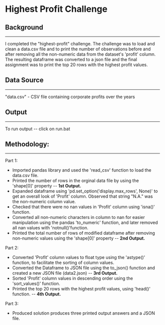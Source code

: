 # Highest Profit Challenge

## Background
___

I completed the "highest-profit" challenge. The challenge was to load and clean a data.csv file and to print the number of observations before and after removing all the non-numeric data from the dataset's 'profit' column. The resulting dataframe was converted to a json file and the final assignment was to print the top 20 rows with the highest profit values. 

## Data Source
___

"data.csv" - CSV file containing corporate profits over the years

## Output
___

To run output -- click on run.bat

## Methodology:
___

Part 1:
* Imported pandas library and used the 'read_csv' function to load the data.csv file. 
* Printed the number of rows in the orginal data file by using the 'shape[0]' property -- **1st Output.** 
* Expanded dataframe using 'pd.set_option('display.max_rows', None)' to get an overall look of 'Profit' column. Observed that string "N.A." was the non-numeric column value.
* Checked that there were no nan values in 'Profit' column using 'isna()' function.
* Converted all non-numeric characters in column to nan for easier manipulation using the pandas 'to_numeric' function, and later removed all nan values with 'notnull()'function.
* Printed the total number of rows of modified dataframe after removing non-numeric values using the 'shape[0]' property -- **2nd Output.**

Part 2: 
* Converted 'Profit' column values to float type using the 'astype()' function, to facilitate the sorting of column values.
* Converted the Dataframe to JSON file using the to_json() function and created a new JSON file (data2.json) -- **3rd Output.**
* Sorted 'Profit' column values in descending order using the 'sort_values()' function.
* Printed the top 20 rows with the highest profit values, using 'head()' function. -- **4th Output.**

Part 3:
* Produced solution produces three printed output answers and a JSON file. 
